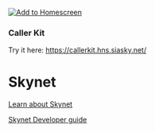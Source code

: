 [![Add to Homescreen](https://img.shields.io/badge/Skynet-Add%20To%20Homescreen-00c65e?logo=skynet&labelColor=0d0d0d)](https://homescreen.hns.siasky.net/#/skylink/GABtl72ZCXQS5akue9LZ7-dHW3ntz_zEJtRjTDrqmvOuNA)

### Caller Kit

Try it here: https://callerkit.hns.siasky.net/

# Skynet

[Learn about Skynet](https://support.siasky.net)

[Skynet Developer guide](https://docs.siasky.net)